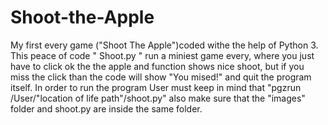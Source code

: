 # Shoot-the-Apple
My first every game ("Shoot The Apple")coded withe the help of Python 3. 
This peace of code " Shoot.py " run a miniest game every, where you just have to click ok the the apple and function shows nice shoot, but if you miss the click than the code will show "You mised!" and quit the program itself.
In order to run the program User must keep in mind that "pgzrun /User/"location of life path"/shoot.py"
also make sure that the "images" folder and shoot.py are inside the same folder.
